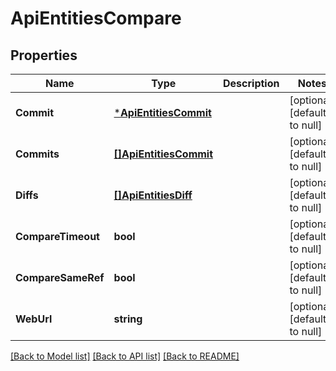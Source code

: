 # ApiEntitiesCompare

## Properties
Name | Type | Description | Notes
------------ | ------------- | ------------- | -------------
**Commit** | [***ApiEntitiesCommit**](API_Entities_Commit.md) |  | [optional] [default to null]
**Commits** | [**[]ApiEntitiesCommit**](API_Entities_Commit.md) |  | [optional] [default to null]
**Diffs** | [**[]ApiEntitiesDiff**](API_Entities_Diff.md) |  | [optional] [default to null]
**CompareTimeout** | **bool** |  | [optional] [default to null]
**CompareSameRef** | **bool** |  | [optional] [default to null]
**WebUrl** | **string** |  | [optional] [default to null]

[[Back to Model list]](../README.md#documentation-for-models) [[Back to API list]](../README.md#documentation-for-api-endpoints) [[Back to README]](../README.md)


